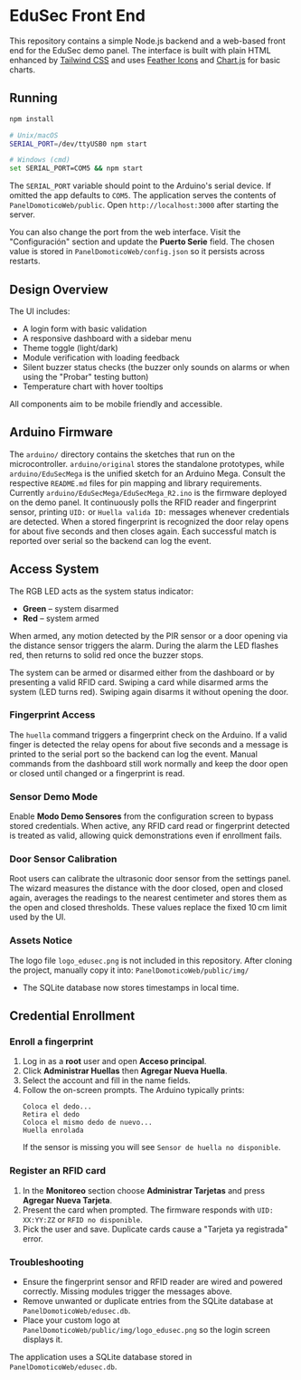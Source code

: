 # EduSec Front End

This repository contains a simple Node.js backend and a web-based front end for the EduSec demo panel. The interface is built with plain HTML enhanced by [Tailwind CSS](https://tailwindcss.com/) and uses [Feather Icons](https://feathericons.com/) and [Chart.js](https://www.chartjs.org/) for basic charts.

## Running

```bash
npm install

# Unix/macOS
SERIAL_PORT=/dev/ttyUSB0 npm start

# Windows (cmd)
set SERIAL_PORT=COM5 && npm start
```
The `SERIAL_PORT` variable should point to the Arduino's serial device. If
omitted the app defaults to `COM5`. The application serves the contents of
`PanelDomoticoWeb/public`. Open `http://localhost:3000` after starting the
server.

You can also change the port from the web interface. Visit the "Configuración"
section and update the **Puerto Serie** field. The chosen value is stored in
`PanelDomoticoWeb/config.json` so it persists across restarts.

## Design Overview

The UI includes:

- A login form with basic validation
- A responsive dashboard with a sidebar menu
- Theme toggle (light/dark)
- Module verification with loading feedback
- Silent buzzer status checks (the buzzer only sounds on alarms or when
  using the "Probar" testing button)
- Temperature chart with hover tooltips


All components aim to be mobile friendly and accessible.

## Arduino Firmware

The `arduino/` directory contains the sketches that run on the microcontroller.
`arduino/original` stores the standalone prototypes, while
`arduino/EduSecMega` is the unified sketch for an Arduino Mega. Consult the
respective `README.md` files for pin mapping and library requirements.
Currently `arduino/EduSecMega/EduSecMega_R2.ino` is the firmware deployed on the demo panel. It continuously polls the RFID reader and fingerprint sensor, printing `UID:` or `Huella valida ID:` messages whenever credentials are detected.
When a stored fingerprint is recognized the door relay opens for about five seconds and then closes again. Each successful match is reported over serial so the backend can log the event.

## Access System

The RGB LED acts as the system status indicator:

- **Green** – system disarmed
- **Red** – system armed

When armed, any motion detected by the PIR sensor or a door opening via the distance sensor triggers the alarm. During the alarm the LED flashes red, then returns to solid red once the buzzer stops.

The system can be armed or disarmed either from the dashboard or by presenting a valid RFID card. Swiping a card while disarmed arms the system (LED turns red). Swiping again disarms it without opening the door.

### Fingerprint Access

The `huella` command triggers a fingerprint check on the Arduino. If a valid finger is detected the relay opens for about five seconds and a message is printed to the serial port so the backend can log the event. Manual commands from the dashboard still work normally and keep the door open or closed until changed or a fingerprint is read.

### Sensor Demo Mode

Enable **Modo Demo Sensores** from the configuration screen to bypass stored credentials. When active, any RFID card read or fingerprint detected is treated as valid, allowing quick demonstrations even if enrollment fails.

### Door Sensor Calibration

Root users can calibrate the ultrasonic door sensor from the settings panel. The wizard measures the distance with the door closed, open and closed again, averages the readings to the nearest centimeter and stores them as the open and closed thresholds. These values replace the fixed 10 cm limit used by the UI.

### Assets Notice
The logo file `logo_edusec.png` is not included in this repository.
After cloning the project, manually copy it into:
`PanelDomoticoWeb/public/img/`
- The SQLite database now stores timestamps in local time.


## Credential Enrollment

### Enroll a fingerprint
1. Log in as a **root** user and open **Acceso principal**.
2. Click **Administrar Huellas** then **Agregar Nueva Huella**.
3. Select the account and fill in the name fields.
4. Follow the on-screen prompts. The Arduino typically prints:
   ```
   Coloca el dedo...
   Retira el dedo
   Coloca el mismo dedo de nuevo...
   Huella enrolada
   ```
   If the sensor is missing you will see `Sensor de huella no disponible`.

### Register an RFID card
1. In the **Monitoreo** section choose **Administrar Tarjetas** and press **Agregar Nueva Tarjeta**.
2. Present the card when prompted. The firmware responds with `UID: XX:YY:ZZ` or `RFID no disponible`.
3. Pick the user and save. Duplicate cards cause a "Tarjeta ya registrada" error.

### Troubleshooting
- Ensure the fingerprint sensor and RFID reader are wired and powered correctly. Missing modules trigger the messages above.
- Remove unwanted or duplicate entries from the SQLite database at `PanelDomoticoWeb/edusec.db`.
- Place your custom logo at `PanelDomoticoWeb/public/img/logo_edusec.png` so the login screen displays it.

The application uses a SQLite database stored in `PanelDomoticoWeb/edusec.db`.
